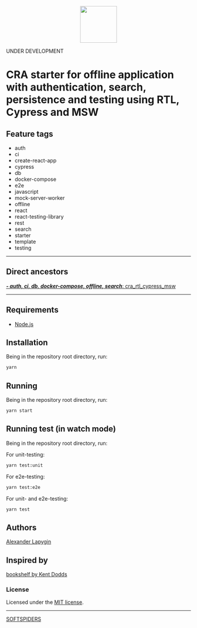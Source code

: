 





<div align="center">
    <a href="https://github.com/softspiders/softspiders">
      <img src="https://avatars.githubusercontent.com/u/47006425?v=4"width="100" height="100"/>
    </a>
</div>

UNDER DEVELOPMENT

# CRA starter for offline application with authentication, search, persistence and testing using RTL, Cypress and MSW

## Feature tags

- auth
- ci
- create-react-app
- cypress
- db
- docker-compose
- e2e
- javascript
- mock-server-worker
- offline
- react
- react-testing-library
- rest
- search
- starter
- template
- testing

---

## Direct ancestors

[***- auth, ci, db, docker-compose, offline, search***: cra_rtl_cypress_msw](https://github.com/AlexanderLapygin/cra_rtl_cypress_msw)

---

## Requirements

* [Node.js](https://nodejs.org/en/download/package-manager/)

## Installation

Being in the repository root directory, run:

```sh
yarn
```

## Running

Being in the repository root directory, run:

```sh
yarn start
```

## Running test (in watch mode)

Being in the repository root directory, run:

For unit-testing:

```sh
yarn test:unit
```

For e2e-testing:

```sh
yarn test:e2e
```

For unit- and e2e-testing:

```sh
yarn test
```

## Authors

[Alexander Lapygin](https://github.com/AlexanderLapygin)

## Inspired by

[bookshelf by Kent Dodds](https://github.com/kentcdodds/bookshelf)

### License

Licensed under the [MIT license](./LICENSE).

---

[SOFTSPIDERS](https://github.com/softspiders/softspiders)
